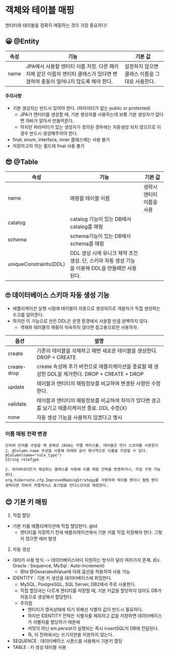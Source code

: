 # 객체와 테이블 매핑 
엔티티와 테이블을 정확히 매핑하는 것이 가장 중요하다!

## 😀 @Entity
|속성|기능|기본 값|
|---|---|---|
|name|JPA에서 사용할 엔티티 이름 지정. 다른 패키지에 같은 이름의 엔티티 클래스가 있다면 변경하여 충동이 일어나지 않도록 해야 한다.|설정하지 않으면 클래스 이름을 그대로 사용한다.|

#### 주의사항
* 기본 생성자는 반드시 있어야 한다. (파라미터가 없는 public or protected)
  * JPA가 엔티티를 생성할 때, 기본 생성자를 사용하는데 보통 기본 생성자가 없다면 자바가 알아서 만들어준다. 
  * 하지만 파라미터가 있는 생성자가 정의된 경우에는 자동생성 되지 않으므로 이 경우 반드시 생성해주어야 한다. 
* final, enum, interface, inner 클래스에는 사용 불가 
* 저장하고자 하는 필드에 final 사용 불가

## 😎 @Table
|속성|기능|기본 값|
|---|---|---|
|name|매핑할 테이블 이름|생략시 엔티티 이름을 사용|
|catalog|catalog 기능이 있는 DB에서 catalog를 매핑||
|schema|schema기능이 있는 DB에서 schema를 매핑||
|uniqueConstraints(DDL)|DDL 생성 시에 유니크 제약 조건 생성. 단, 스키마 자동 생성 기능을 이용해 DDL을  만들때만 사용된다.||

## 🙄 데이터베이스 스키마 자동 생성 기능 
* 애플리케이션 실행 시점에 테이블이 자동으로 생성되므로 개발자가 직접 생성하는 수고를 덜어준다. 
* 하지만 이 기능으로 만든 DDL은 운영 환경에서 사용할 만큼 완벽하지 않다. 
  * 객체와 테이블의 매핑이 익숙하지 않다면 참고용으로만 사용하자. 

|옵션|설명|
|---|---|
|create|기존의 테이블을 삭제하고 매번 새로운 테이블을 생성한다. DROP + CREATE|
|create-drop|create 속성에 추가 버전으로 애플리케이션을 종료할 때 생성한 DDL을 제거한다. DROP + CREATE + DROP|
|update|테이블과 엔티티의 매핑정보를 비교하여 변경된 사항만 수정한다.|
|validate|테이블과 엔티티의 매핑정보를 비교하여 차이가 있다면 경고를 남기고 애플리케이션 종료. DDL 수정(X)|
|none|자동 생성 기능을 사용하지 않겠다고 명시|

### 이름 매핑 전략 변경
    단어와 단어를 구분할 때 관례상 JAVA는 카멜 케이스를, 테이블은 언더 스코어를 사용한다
    1. @Column.name 속성을 사용해 아래와 같이 명시적으로 이름을 지정할 수 있다. 
    @Column(name="role_type")
    String roleType
    
    2. 하이버네이트가 제공하는 클래스를 사용해 이름 매핑 전략을 변경하거나, 직접 구현 가능하다. 
    org.hibernate.cfg.ImprovedNamingStrategy를 사용하여 테이블 명이나 컬럼 명이 생략되면 자바의 카멜케이스 표기법을 언더스코어로 매핑한다.
    
## 😍 기본 키 매핑
1. 직접 할당
* 기본 키를 애플리케이션에 직접 할당한다. @Id 
  * 엔티티를 저장하기 전에 애플리케이션에서 기본 키를 직접 저장해야 한다. 그렇지 않으면 에러 발생 
2. 자동 생성
* 대리키 사용 방식 -> 데이터베이스마다 지원하는 방식이 달라 여러가지 존재. (Ex. Oracle : Sequence, MySql : Auto-Increment)
  * @Id @GeneratedValue에 아래 옵션을 적용하여 사용 가능 
* IDENTITY : 기본 키 생성을 데이터베이스에 위임한다.
  * MySQL, PostgreSQL, SQL Server, DB2에서 주로 사용한다. 
  * 직접 할당과는 다르게 엔티티를 저장할 때, 기본 키값을 할당하지 않아도 DB가 자동으로 생성해서 할당한다. 
  * 주의점
    * 엔티티가 영속상태에 되기 위해선 식별자 값이 반드시 필요하다. 
    * 하지만 IDENTITY 전략은 식별자를 제외하고 값을 저장하면 데이터베이스가 식별자를 할당하기 때문에 
    * 커밋이 아닌 em.persist가 실행되는 즉시 insertSQL이 DB에 전달된다.
    * 즉, 이 전략에서는 쓰기지연을 지원하지 않는다. 
* SEQUENCE : 데이터베이스 시퀀스를 사용해서 기본키 할당
* TABLE : 키 생성 테이블 사용

